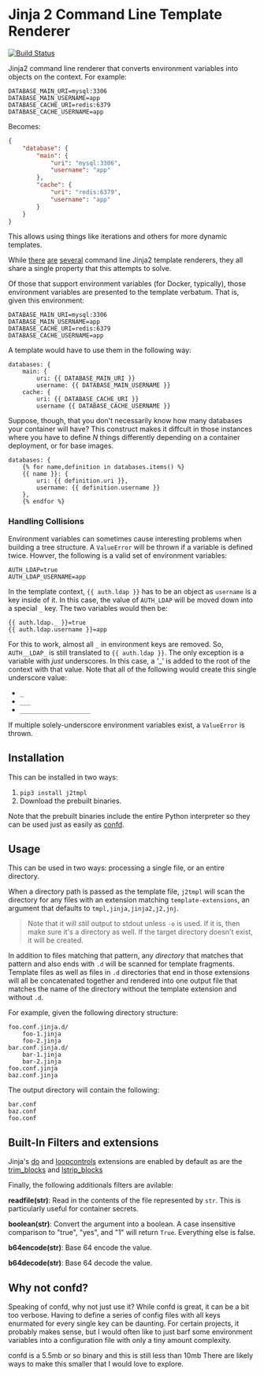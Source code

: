 # Jinja 2 Command Line Template Renderer

[![Build Status](https://travis-ci.org/ikogan/j2tmpl.svg?branch=master)](https://travis-ci.org/ikogan/j2tmpl)

Jinja2 command line renderer that converts environment variables
into objects on the context. For example:

```
DATABASE_MAIN_URI=mysql:3306
DATABASE_MAIN_USERNAME=app
DATABASE_CACHE_URI=redis:6379
DATABASE_CACHE_USERNAME=app
```

Becomes:

```json
{
    "database": {
        "main": {
            "uri": "mysql:3306",
            "username": "app"
        },
        "cache": {
            "uri": "redis:6379",
            "username": "app"
        }
    }
}
```

This allows using things like iterations and others for more
dynamic templates.

While [there](https://sudo.isl.co/shinto-cli/)
[are](https://github.com/kolypto/j2cli)
[several](https://github.com/mattrobenolt/jinja2-cli) command line
Jinja2 template renderers, they all share a single property that this
attempts to solve.

Of those that support environment variables (for Docker, typically),
those environment variables are presented to the template verbatum.
That is, given this environment:

```
DATABASE_MAIN_URI=mysql:3306
DATABASE_MAIN_USERNAME=app
DATABASE_CACHE_URI=redis:6379
DATABASE_CACHE_USERNAME=app
```

A template would have to use them in the following way:

```jinja
databases: {
    main: {
        uri: {{ DATABASE_MAIN_URI }}
        username: {{ DATABASE_MAIN_USERNAME }}
    cache: {
        uri: {{ DATABASE_CACHE_URI }}
        username {{ DATABASE_CACHE_USERNAME }}
```

Suppose, though, that you don't necessarily know how many databases
your container will have? This construct makes it diffcult in those
instances where you have to define *N* things differently depending
on a container deployment, or for base images.

```jinja
databases: {
    {% for name,definition in databases.items() %}
    {{ name }}: {
        uri: {{ definition.uri }},
        username: {{ definition.username }}
    },
    {% endfor %}
```

### Handling Collisions

Environment variables can sometimes cause interesting
problems when building a tree structure. A `ValueError` will
be thrown if a variable is defined twice. Howver, the following
is a valid set of environment variables:

```
AUTH_LDAP=true
AUTH_LDAP_USERNAME=app
```

In the template context, `{{ auth.ldap }}` has to be an object as
`username` is a key inside of it. In this case, the value of
`AUTH_LDAP` will be moved down into a special `_` key. The two
variables would then be:

```jinja
{{ auth.ldap._ }}=true
{{ auth.ldap.username }}=app
```

For this to work, almost all `_` in environment keys are removed.
So, `AUTH__LDAP_` is still translated to `{{ auth.ldap }}`. The only
exception is a variable with *just* underscores. In this case, a '_'
is added to the root of the context with that value. Note that all
of the following would create this single underscore value:

- `_`
- `___`
- `____________________`

If multiple solely-underscore environment variables exist, a `ValueError`
is thrown.

## Installation

This can be installed in two ways:

1. `pip3 install j2tmpl`
2. Download the prebuilt binaries.

Note that the prebuilt binaries include the entire Python interpreter
so they can be used just as easily as
[confd](https://github.com/kelseyhightower/confd).

## Usage

This can be used in two ways: processing a single file, or an entire directory.

When a directory path is passed as the template file,
`j2tmpl` will scan the directory for any files with
an extension matching `template-extensions`, an argument that
defaults to `tmpl,jinja,jinja2,j2,jnj`.

> Note that it will _still_ output to stdout unless `-o` is used.
> If it is, then make sure it's a directory as well. If the
> target directory doesn't exist, it will be created.

In addition to files matching that pattern, any _directory_
that matches that pattern and also ends with `.d` will be
scanned for template fragments. Template files as well
as files in `.d` directories that end in those extensions will
all be concatenated together and rendered into one output file
that matches the name of the directory without the template
extension and without `.d`.

For example, given the following directory structure:

```
foo.conf.jinja.d/
    foo-1.jinja
    foo-2.jinja
bar.conf.jinja.d/
    bar-1.jinja
    bar-2.jinja
foo.conf.jinja
baz.conf.jinja
```

The output directory will contain the following:

```
bar.conf
baz.conf
foo.conf
```

## Built-In Filters and extensions

Jinja's [do](http://jinja.pocoo.org/docs/2.10/extensions/#expression-statement)
and [loopcontrols](http://jinja.pocoo.org/docs/2.10/extensions/#loop-controls)
extensions are enabled by default as are
the [trim_blocks](http://jinja.pocoo.org/docs/2.10/api/#jinja2.Environment)
and [lstrip_blocks](http://jinja.pocoo.org/docs/2.10/api/#jinja2.Environment)

Finally, the following additionals filters are avilable:

**readfile(str)**:
    Read in the contents of the file represented by `str`. This is particularly
    useful for container secrets.

**boolean(str)**:
    Convert the argument into a boolean. A case insensitive comparison to
    "true", "yes", and "1" will return `True`. Everything else is false.

**b64encode(str)**:
    Base 64 encode the value.

**b64decode(str)**:
    Base 64 decode the value.

## Why not confd?

Speaking of confd, why not just use it? While confd is great, it can
be a bit too verbose. Having to define a series of config files with
all keys enurmated for every single key can be daunting. For certain
projects, it probably makes sense, but I would often like to just
barf some environment variables into a configuration file with only
a tiny amount complexity.

confd is a 5.5mb or so binary and this is still less than 10mb There are likely
ways to make this smaller that I would love to explore.